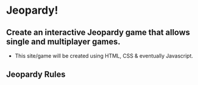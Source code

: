 # Jeopardy!

## Create an interactive Jeopardy game that allows single and multiplayer games.

- This site/game will be created using HTML, CSS & eventually Javascript.


## Jeopardy Rules